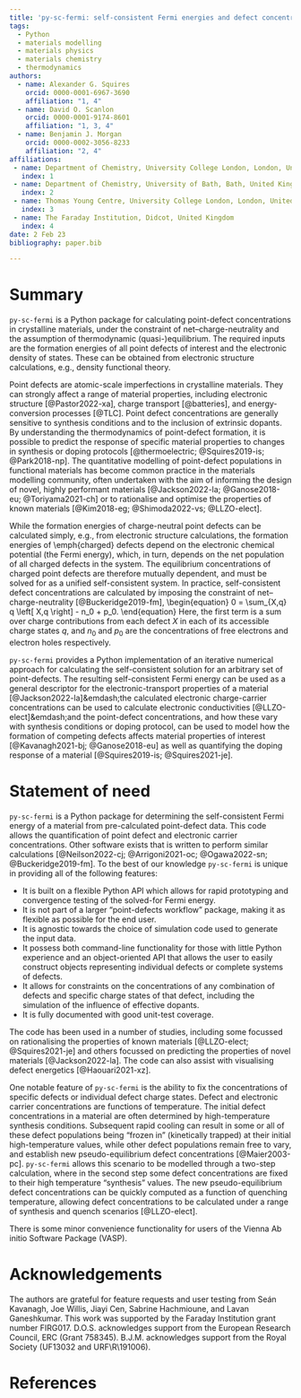 ```yaml
---
title: 'py-sc-fermi: self-consistent Fermi energies and defect concentrations from electronic structure calculations'
tags:
  - Python
  - materials modelling
  - materials physics
  - materials chemistry
  - thermodynamics
authors:
  - name: Alexander G. Squires 
    orcid: 0000-0001-6967-3690
    affiliation: "1, 4"
  - name: David O. Scanlon
    orcid: 0000-0001-9174-8601
    affiliation: "1, 3, 4"
  - name: Benjamin J. Morgan 
    orcid: 0000-0002-3056-8233
    affiliation: "2, 4"
affiliations:
 - name: Department of Chemistry, University College London, London, United Kingdom
   index: 1
 - name: Department of Chemistry, University of Bath, Bath, United Kingdom
   index: 2
 - name: Thomas Young Centre, University College London, London, United Kingdom
   index: 3
 - name: The Faraday Institution, Didcot, United Kingdom
   index: 4
date: 2 Feb 23
bibliography: paper.bib

---
```


# Summary

`py-sc-fermi` is a Python package for calculating point-defect concentrations in crystalline materials, under the constraint of net&ndash;charge-neutrality and the assumption of thermodynamic (quasi-)equilibrium.
The required inputs are the formation energies of all point defects of interest and the electronic density of states.
These can be obtained from electronic structure calculations, e.g., density functional theory.

Point defects are atomic-scale imperfections in crystalline materials.
They can strongly affect a range of material properties, including electronic structure [@Pastor2022-xa], charge transport [@batteries], and energy-conversion processes [@TLC].
Point defect concentrations are generally sensitive to synthesis conditions and to the inclusion of extrinsic dopants.
By understanding the thermodynamics of point-defect formation, it is possible to predict the response of specific material properties to changes in synthesis or doping protocols [@thermoelectric; @Squires2019-is; @Park2018-np].
The quantitative modelling of point-defect populations in functional materials has become common practice in the materials modelling community, often undertaken with the aim of informing the design of novel, highly performant materials [@Jackson2022-la; @Ganose2018-eu; @Toriyama2021-ch] or to rationalise and optimise the properties of known materials [@Kim2018-eg; @Shimoda2022-vs; @LLZO-elect]. 

While the formation energies of charge-neutral point defects can be calculated simply, e.g., from electronic structure calculations, the formation energies of \emph{charged} defects depend on the electronic chemical potential (the Fermi energy), which, in turn, depends on the net population of all charged defects in the system.
The equilibrium concentrations of charged point defects are therefore mutually dependent, and must be solved for as a unified self-consistent system.
In practice, self-consistent defect concentrations are calculated by imposing the constraint of net&ndash;charge-neutrality [@Buckeridge2019-fm],
\begin{equation}
0 = \sum_{X,q} q \left[ X,q \right] - n_0 + p_0.
\end{equation}
Here, the first term is a sum over charge contributions from each defect $X$ in each of its accessible charge states $q$, and $n_0$ and $p_0$ are the concentrations of free electrons and electron holes respectively.

`py-sc-fermi` provides a Python implementation of an iterative numerical approach for calculating the self-consistent solution for an arbitrary set of point-defects.
The resulting self-consistent Fermi energy can be used as a general descriptor for the electronic-transport properties of a material [@Jackson2022-la]&emdash;the calculated electronic charge-carrier concentrations can be used to calculate electronic conductivities [@LLZO-elect]&emdash;and the point-defect concentrations, and how these vary with synthesis conditions or doping protocol, can be used to model how the formation of competing defects affects material properties of interest [@Kavanagh2021-bj; @Ganose2018-eu] as well as quantifying the doping response of a material [@Squires2019-is; @Squires2021-je].

# Statement of need

`py-sc-fermi` is a Python package for determining the self-consistent Fermi energy of a material from pre-calculated point-defect data.
This code allows the quantification of point defect and electronic carrier concentrations.
Other software exists that is written to perform similar calculations [@Neilson2022-cj; @Arrigoni2021-oc; @Ogawa2022-sn; @Buckeridge2019-fm].
To the best of our knowledge `py-sc-fermi` is unique in providing all of the following features:

- It is built on a flexible Python API which allows for rapid prototyping and convergence testing of the solved-for Fermi energy.
- It is not part of a larger &ldquo;point-defects workflow&rdquo; package, making it as flexible as possible for the end user.
- It is agnostic towards the choice of simulation code used to generate the input data.
- It possess both command-line functionality for those with little Python experience and an object-oriented API that allows the user to easily construct objects representing individual defects or complete systems of defects.
- It allows for constraints on the concentrations of any combination of defects and specific charge states of that defect, including the simulation of the influence of effective dopants.
- It is fully documented with good unit-test coverage.

The code has been used in a number of studies, including some focussed on rationalising the 
properties of known materials [@LLZO-elect; @Squires2021-je] and others focussed on predicting the properties of novel materials [@Jackson2022-la].
The code can also assist with visualising defect energetics [@Haouari2021-xz].

One notable feature of `py-sc-fermi` is the ability to fix the concentrations of specific defects or individual defect charge states.
Defect and electronic carrier concentrations are functions of temperature.
The initial defect concentrations in a material are often determined by high-temperature synthesis conditions.
Subsequent rapid cooling can result in some or all of these defect populations being &ldquo;frozen in&rdquo; (kinetically trapped) at their initial high-temperature values, while other defect populations remain free to vary, and establish new pseudo-equilibrium defect concentrations [@Maier2003-pc]. 
`py-sc-fermi` allows this scenario to be modelled through a two-step calculation, where in the second step some defect concentrations are fixed to their high temperature &ldquo;synthesis&rdquo; values.
The new pseudo-equilibrium defect concentrations can be quickly computed as a function of quenching temperature, allowing defect concentrations to be calculated under a range of synthesis and quench scenarios [@LLZO-elect].  

There is some minor convenience functionality for users of the Vienna Ab initio Software Package (VASP).

# Acknowledgements

The authors are grateful for feature requests and user testing from Seán Kavanagh, Joe Willis, Jiayi Cen, Sabrine Hachmioune, and Lavan Ganeshkumar.
This work was supported by the Faraday Institution grant number FIRG017. D.O.S. acknowledges support from the European Research Council, ERC (Grant 758345).
B.J.M. acknowledges support from the Royal Society (UF13032 and URF\\R\\191006).

# References
